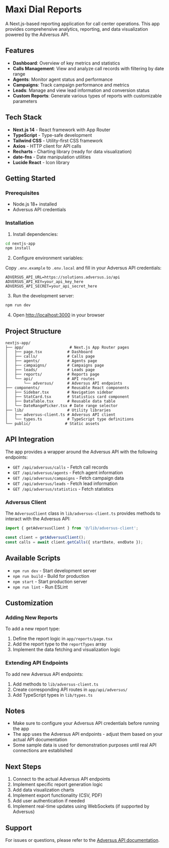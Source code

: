 # Maxi Dial Reports

A Next.js-based reporting application for call center operations. This app provides comprehensive analytics, reporting, and data visualization powered by the Adversus API.

## Features

- **Dashboard**: Overview of key metrics and statistics
- **Calls Management**: View and analyze call records with filtering by date range
- **Agents**: Monitor agent status and performance
- **Campaigns**: Track campaign performance and metrics
- **Leads**: Manage and view lead information and conversion status
- **Custom Reports**: Generate various types of reports with customizable parameters

## Tech Stack

- **Next.js 14** - React framework with App Router
- **TypeScript** - Type-safe development
- **Tailwind CSS** - Utility-first CSS framework
- **Axios** - HTTP client for API calls
- **Recharts** - Charting library (ready for data visualization)
- **date-fns** - Date manipulation utilities
- **Lucide React** - Icon library

## Getting Started

### Prerequisites

- Node.js 18+ installed
- Adversus API credentials

### Installation

1. Install dependencies:
```bash
cd nextjs-app
npm install
```

2. Configure environment variables:

Copy `.env.example` to `.env.local` and fill in your Adversus API credentials:

```env
ADVERSUS_API_URL=https://solutions.adversus.io/api
ADVERSUS_API_KEY=your_api_key_here
ADVERSUS_API_SECRET=your_api_secret_here
```

3. Run the development server:
```bash
npm run dev
```

4. Open [http://localhost:3000](http://localhost:3000) in your browser

## Project Structure

```
nextjs-app/
├── app/                    # Next.js App Router pages
│   ├── page.tsx           # Dashboard
│   ├── calls/             # Calls page
│   ├── agents/            # Agents page
│   ├── campaigns/         # Campaigns page
│   ├── leads/             # Leads page
│   ├── reports/           # Reports page
│   └── api/               # API routes
│       └── adversus/      # Adversus API endpoints
├── components/            # Reusable React components
│   ├── Sidebar.tsx        # Navigation sidebar
│   ├── StatCard.tsx       # Statistics card component
│   ├── DataTable.tsx      # Reusable data table
│   └── DateRangePicker.tsx # Date range selector
├── lib/                   # Utility libraries
│   ├── adversus-client.ts # Adversus API client
│   └── types.ts           # TypeScript type definitions
└── public/               # Static assets
```

## API Integration

The app provides a wrapper around the Adversus API with the following endpoints:

- `GET /api/adversus/calls` - Fetch call records
- `GET /api/adversus/agents` - Fetch agent information
- `GET /api/adversus/campaigns` - Fetch campaign data
- `GET /api/adversus/leads` - Fetch lead information
- `GET /api/adversus/statistics` - Fetch statistics

### Adversus Client

The `AdversusClient` class in `lib/adversus-client.ts` provides methods to interact with the Adversus API:

```typescript
import { getAdversusClient } from '@/lib/adversus-client';

const client = getAdversusClient();
const calls = await client.getCalls({ startDate, endDate });
```

## Available Scripts

- `npm run dev` - Start development server
- `npm run build` - Build for production
- `npm start` - Start production server
- `npm run lint` - Run ESLint

## Customization

### Adding New Reports

To add a new report type:

1. Define the report logic in `app/reports/page.tsx`
2. Add the report type to the `reportTypes` array
3. Implement the data fetching and visualization logic

### Extending API Endpoints

To add new Adversus API endpoints:

1. Add methods to `lib/adversus-client.ts`
2. Create corresponding API routes in `app/api/adversus/`
3. Add TypeScript types in `lib/types.ts`

## Notes

- Make sure to configure your Adversus API credentials before running the app
- The app uses the Adversus API endpoints - adjust them based on your actual API documentation
- Some sample data is used for demonstration purposes until real API connections are established

## Next Steps

1. Connect to the actual Adversus API endpoints
2. Implement specific report generation logic
3. Add data visualization charts
4. Implement export functionality (CSV, PDF)
5. Add user authentication if needed
6. Implement real-time updates using WebSockets (if supported by Adversus)

## Support

For issues or questions, please refer to the [Adversus API documentation](https://solutions.adversus.io/api).

